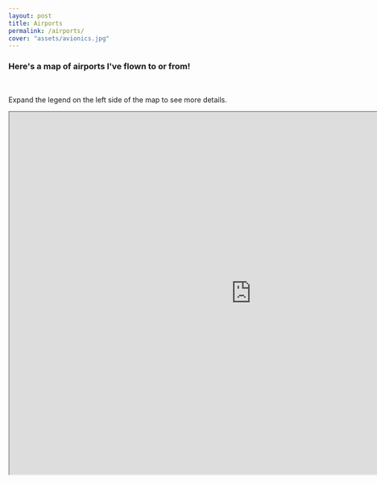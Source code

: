 ```yaml
---
layout: post
title: Airports
permalink: /airports/
cover: "assets/avionics.jpg"
---
```


<h3> Here's a map of airports I've flown to or from! </h3>

<br/>

<p> Expand the legend on the left side of the map to see more details. </p>

<iframe src="https://www.google.com/maps/d/u/0/embed?mid=1Ppfeymy4rkIW5DIK1ZrvWV2sjqeCwLLO" width="960" height="720"></iframe>
